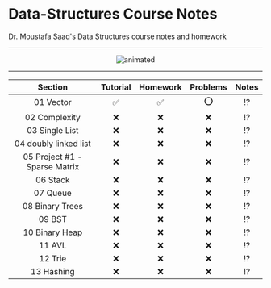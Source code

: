 # Data-Structures Course Notes
Dr. Moustafa Saad's Data Structures course notes and homework

------

<p align="center">
  <img src="https://media0.giphy.com/media/QMHoU66sBXqqLqYvGO/giphy.gif?cid=ecf05e47xvacp5gvg6jldqwaiuuidvdr6u83e1lezds34enu&rid=giphy.gif&ct=g" alt="animated" />
</p>

------



|            Section            |      Tutorial      |      Homework      | Problems |     Notes     |
| :---------------------------: | :----------------: | :----------------: | :------: | :-----------: |
|           01 Vector           | :white_check_mark: | :white_check_mark: |   :o:    | :interrobang: |
|         02 Complexity         |        :x:         |        :x:         |   :x:    | :interrobang: |
|        03 Single List         |        :x:         |        :x:         |   :x:    | :interrobang: |
|     04 doubly linked list     |        :x:         |        :x:         |   :x:    | :interrobang: |
| 05 Project #1 - Sparse Matrix |        :x:         |        :x:         |   :x:    | :interrobang: |
|           06 Stack            |        :x:         |        :x:         |   :x:    | :interrobang: |
|           07 Queue            |        :x:         |        :x:         |   :x:    | :interrobang: |
|        08 Binary Trees        |        :x:         |        :x:         |   :x:    | :interrobang: |
|            09 BST             |        :x:         |        :x:         |   :x:    | :interrobang: |
|        10 Binary Heap         |        :x:         |        :x:         |   :x:    | :interrobang: |
|            11 AVL             |        :x:         |        :x:         |   :x:    | :interrobang: |
|            12 Trie            |        :x:         |        :x:         |   :x:    | :interrobang: |
|          13 Hashing           |        :x:         |        :x:         |   :x:    | :interrobang: |

